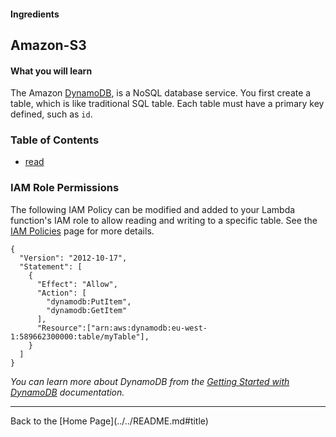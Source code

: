 #### Ingredients
## Amazon-S3 <a id="title"></a>

#### What you will learn

The Amazon [DynamoDB](https://aws.amazon.com/dynamodb), is a NoSQL database service.
You first create a table, which is like traditional SQL table.  Each table must have a primary key defined, such as ```id```.


### Table of Contents
 * [read](read#title)


### IAM Role Permissions

The following IAM Policy can be modified and added to your Lambda function's IAM role to allow reading and writing to a specific table.
See the [IAM Policies](../IAM_POLICIES.md) page for more details.

```
{
  "Version": "2012-10-17",
  "Statement": [
    {
      "Effect": "Allow",
      "Action": [
        "dynamodb:PutItem",
        "dynamodb:GetItem"
      ],
      "Resource":["arn:aws:dynamodb:eu-west-1:589662300000:table/myTable"],
    }
  ]
}
```

 *You can learn more about DynamoDB from the [Getting Started with DynamoDB](http://docs.aws.amazon.com/amazondynamodb/latest/gettingstartedguide/Welcome.html) documentation.*


<hr />
Back to the [Home Page](../../README.md#title)

